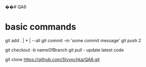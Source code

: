 ��# QA6

# basic commands
  git add . | * | --all
  git commit -m 'some commit message'
  git push 2
  
  
  git checkout -b nameOfBranch
  git pull - update latest code
  
  git clone https://github.com/Slyvochka/QA6.git
  
